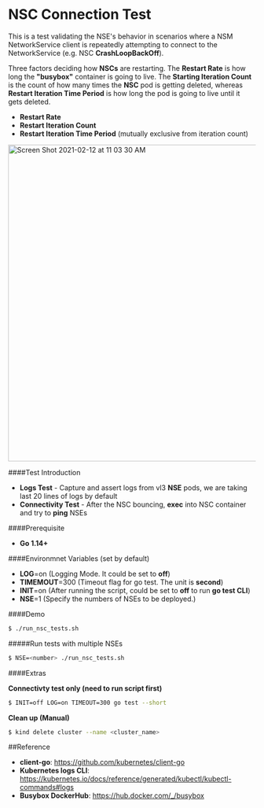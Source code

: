 # **NSC Connection Test**


This is a test validating the NSE's behavior in scenarios where a NSM NetworkService client is repeatedly attempting 
to connect to the NetworkService (e.g. NSC **CrashLoopBackOff**).

Three factors deciding how **NSCs** are restarting. The **Restart Rate** is how long the **"busybox"** container is going to 
live. The **Starting Iteration Count** is the count of how many times the **NSC** pod is getting deleted, whereas **Restart 
Iteration Time Period** is how long the pod is going to live until it gets deleted. 
- **Restart Rate**
- **Restart Iteration Count**
- **Restart Iteration Time Period** (mutually exclusive from iteration count)

<img width="644" alt="Screen Shot 2021-02-12 at 11 03 30 AM" src="https://user-images.githubusercontent.com/71080192/107810764-08ddc780-6d22-11eb-9633-9ca49a4b86db.png">

####Test Introduction
- **Logs Test** - Capture and assert logs from vl3 **NSE** pods, we are taking last 20 lines of logs by default
- **Connectivity Test** - After the NSC bouncing, **exec** into NSC container and try to **ping** NSEs


####Prerequisite
- **Go 1.14+**

####Environmnet Variables (set by default)
- **LOG**=on (Logging Mode. It could be set to **off**) 
- **TIMEMOUT**=300 (Timeout flag for go test. The unit is **second**)
- **INIT**=on (After running the script, could be set to **off** to run **go test CLI**)
- **NSE**=1 (Specify the numbers of NSEs to be deployed.)

####Demo 
```bash
$ ./run_nsc_tests.sh 
```

#####Run tests with multiple NSEs 
```bash
$ NSE=<number> ./run_nsc_tests.sh 
```



####Extras

**Connectivty test only (need to run script first)**
```bash 
$ INIT=off LOG=on TIMEOUT=300 go test --short
```

**Clean up (Manual)**
```bash
$ kind delete cluster --name <cluster_name>
```

##Reference
- **client-go**: https://github.com/kubernetes/client-go
- **Kubernetes logs CLI**: https://kubernetes.io/docs/reference/generated/kubectl/kubectl-commands#logs
- **Busybox DockerHub**: https://hub.docker.com/_/busybox